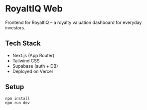 # RoyaltIQ Web

Frontend for RoyaltIQ – a royalty valuation dashboard for everyday investors.

## Tech Stack

- Next.js (App Router)
- Tailwind CSS
- Supabase (auth + DB)
- Deployed on Vercel

## Setup

```bash
npm install
npm run dev
